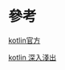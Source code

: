 # 參考



[kotlin官方](https://kotlinlang.org/docs/basic-syntax.html)

[kotlin 深入淺出](https://www.tenlong.com.tw/products/9789865021870?fbclid=IwAR3uMCHipSTCDn3DfIZUVlLbxTtwoqw8cYrBKVh7okUmcuEEHMB_ZxH4nqg)



